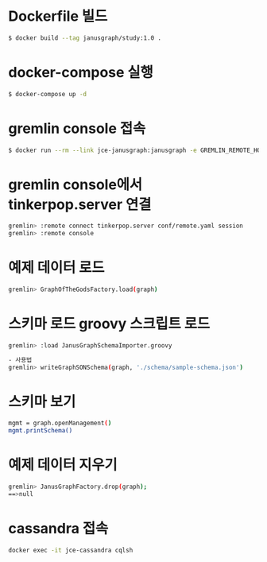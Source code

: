# Dockerfile 빌드
```bash
$ docker build --tag janusgraph/study:1.0 .
```

# docker-compose 실행
```bash
$ docker-compose up -d
```

# gremlin console 접속
```bash
$ docker run --rm --link jce-janusgraph:janusgraph -e GREMLIN_REMOTE_HOSTS=jce-janusgraph --network janusgraphdb_jce-network -it janusgraph/janusgraph:latest ./bin/gremlin.sh
```

# gremlin console에서 tinkerpop.server 연결
```bash
gremlin> :remote connect tinkerpop.server conf/remote.yaml session
gremlin> :remote console
```

# 예제 데이터 로드
```bash
gremlin> GraphOfTheGodsFactory.load(graph)
```

# 스키마 로드 groovy 스크립트 로드
```bash
gremlin> :load JanusGraphSchemaImporter.groovy

- 사용법
gremlin> writeGraphSONSchema(graph, './schema/sample-schema.json')
```

# 스키마 보기
```bash
mgmt = graph.openManagement()
mgmt.printSchema()
```

# 예제 데이터 지우기
```bash
gremlin> JanusGraphFactory.drop(graph);
==>null
```

# cassandra 접속
```bash
docker exec -it jce-cassandra cqlsh
```
